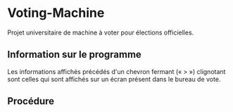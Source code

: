 # Voting-Machine

Projet universitaire de machine à voter pour élections officielles.

## Information sur le programme

Les informations affichés précédés d'un chevron fermant (« > ») clignotant sont celles qui sont affichés sur un écran présent dans le bureau de vote.

## Procédure
